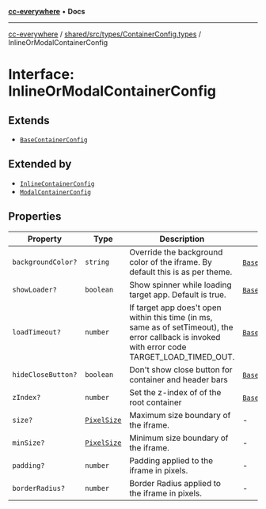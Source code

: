 [**cc-everywhere**](../../../../../index.md) • **Docs**

***

[cc-everywhere](../../../../../index.md) / [shared/src/types/ContainerConfig.types](../index.md) / InlineOrModalContainerConfig

# Interface: InlineOrModalContainerConfig

## Extends

- [`BaseContainerConfig`](BaseContainerConfig.md)

## Extended by

- [`InlineContainerConfig`](InlineContainerConfig.md)
- [`ModalContainerConfig`](ModalContainerConfig.md)

## Properties

| Property | Type | Description | Inherited from |
| ------ | ------ | ------ | ------ |
| `backgroundColor?` | `string` | Override the background color of the iframe. By default this is as per theme. | [`BaseContainerConfig`](BaseContainerConfig.md).`backgroundColor` |
| `showLoader?` | `boolean` | Show spinner while loading target app. Default is true. | [`BaseContainerConfig`](BaseContainerConfig.md).`showLoader` |
| `loadTimeout?` | `number` | If target app does't open within this time (in ms, same as of setTimeout), the error callback is invoked with error code TARGET_LOAD_TIMED_OUT. | [`BaseContainerConfig`](BaseContainerConfig.md).`loadTimeout` |
| `hideCloseButton?` | `boolean` | Don't show close button for container and header bars | [`BaseContainerConfig`](BaseContainerConfig.md).`hideCloseButton` |
| `zIndex?` | `number` | Set the z-index of of the root container | [`BaseContainerConfig`](BaseContainerConfig.md).`zIndex` |
| `size?` | [`PixelSize`](../../Asset.types/interfaces/PixelSize.md) | Maximum size boundary of the iframe. | - |
| `minSize?` | [`PixelSize`](../../Asset.types/interfaces/PixelSize.md) | Minimum size boundary of the iframe. | - |
| `padding?` | `number` | Padding applied to the iframe in pixels. | - |
| `borderRadius?` | `number` | Border Radius applied to the iframe in pixels. | - |
